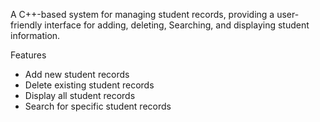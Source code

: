 
A C++-based system for managing student records, providing a user-friendly interface for adding, deleting, Searching, and displaying student information.

Features

- Add new student records
- Delete existing student records
- Display all student records
- Search for specific student records

